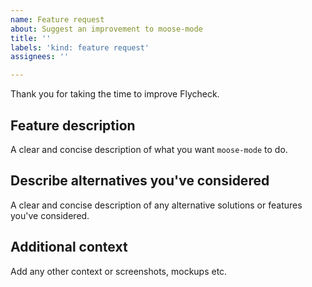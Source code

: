 ```yaml
---
name: Feature request
about: Suggest an improvement to moose-mode
title: ''
labels: 'kind: feature request'
assignees: ''

---
```


Thank you for taking the time to improve Flycheck.

## Feature description
A clear and concise description of what you want `moose-mode` to do.

## Describe alternatives you've considered
A clear and concise description of any alternative solutions or features you've considered.

## Additional context
Add any other context or screenshots, mockups etc.
